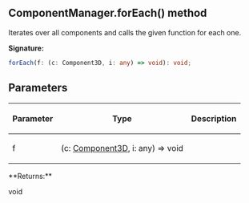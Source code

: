 
## ComponentManager.forEach() method

Iterates over all components and calls the given function for each one.

**Signature:**

```typescript
forEach(f: (c: Component3D, i: any) => void): void;
```

## Parameters

<table><thead><tr><th>

Parameter


</th><th>

Type


</th><th>

Description


</th></tr></thead>
<tbody><tr><td>

f


</td><td>

(c: [Component3D](/reference/component3d.md)<!-- -->, i: any) =&gt; void


</td><td>


</td></tr>
</tbody></table>
**Returns:**

void

